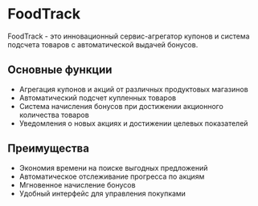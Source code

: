 # FoodTrack

FoodTrack - это инновационный сервис-агрегатор купонов и система подсчета товаров с автоматической выдачей бонусов.

## Основные функции

- Агрегация купонов и акций от различных продуктовых магазинов
- Автоматический подсчет купленных товаров
- Система начисления бонусов при достижении акционного количества товаров
- Уведомления о новых акциях и достижении целевых показателей

## Преимущества

- Экономия времени на поиске выгодных предложений
- Автоматическое отслеживание прогресса по акциям
- Мгновенное начисление бонусов
- Удобный интерфейс для управления покупками